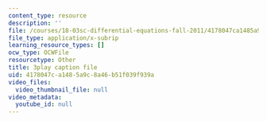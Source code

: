 ```yaml
---
content_type: resource
description: ''
file: /courses/18-03sc-differential-equations-fall-2011/4178047ca1485a9c8a46b51f039f939a_3ejfkMHr_DE.vtt
file_type: application/x-subrip
learning_resource_types: []
ocw_type: OCWFile
resourcetype: Other
title: 3play caption file
uid: 4178047c-a148-5a9c-8a46-b51f039f939a
video_files:
  video_thumbnail_file: null
video_metadata:
  youtube_id: null
---
```

